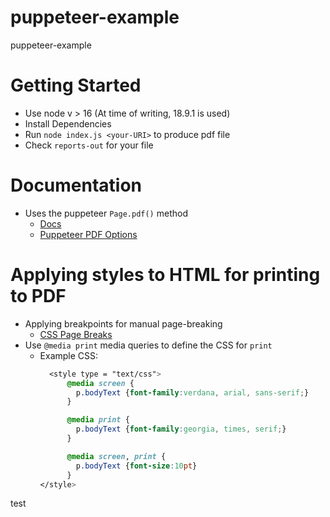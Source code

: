 # puppeteer-example
puppeteer-example

# Getting Started
- Use node v > 16 (At time of writing, 18.9.1 is used)
- Install Dependencies
- Run `node index.js <your-URI>` to produce pdf file
- Check `reports-out` for your file

# Documentation
- Uses the puppeteer `Page.pdf()` method
  - [Docs](https://pptr.dev/api/puppeteer.page.pdf)
  - [Puppeteer PDF Options](https://pptr.dev/api/puppeteer.pdfoptions)

# Applying styles to HTML for printing to PDF
- Applying breakpoints for manual page-breaking
  - [CSS Page Breaks](https://css-tricks.com/almanac/properties/p/page-break/)
- Use `@media print` media queries to define the CSS for `print`
  - Example CSS:
    ```css
      <style type = "text/css">
          @media screen {
            p.bodyText {font-family:verdana, arial, sans-serif;}
          }

          @media print {
            p.bodyText {font-family:georgia, times, serif;}
          }

          @media screen, print {
            p.bodyText {font-size:10pt}
          }
    </style>
    ```

test